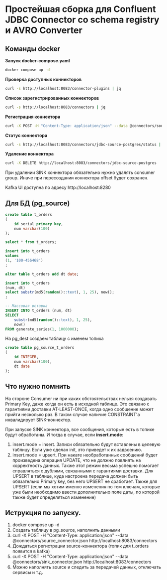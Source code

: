 # Простейшая сборка для Confluent JDBC Connector со schema registry и AVRO Converter


## Команды docker

**Запуск docker-compose.yaml**
```bash
docker compose up -d
```

**Проверка доступных коннекторов**
```bash
curl -s http://localhost:8083/connector-plugins | jq
```

**Список зарегистрированных коннекторов**
```bash
curl -s http://localhost:8083/connectors | jq
```

**Регистрация коннектора**
```bash
curl -X POST -H "Content-Type: application/json" --data @connectors/source_connector.json http://localhost:8083/connectors
```

**Статус коннектора**
```bash
curl -s http://localhost:8083/connectors/jdbc-source-postgres/status | jq
```

**Удаление коннектора**
```bash
curl -X DELETE http://localhost:8083/connectors/jdbc-source-postgres
```

При удалении SINK коннектора обязательно нужно удалять consumer group. Иначе при пересоздании коннектора offset будет сохранен.

Kafka UI доступна по адресу
http://localhost:8280

## Для БД (pg_source)
```sql
create table t_orders
(
	id serial primary key,
	num varchar(100)
);

select * from t_orders;

insert into t_orders
values
(1, '100-456468')
;

alter table t_orders add dt date;

insert into t_orders
(num, dt)
select substr(md5(random()::text), 1, 25), now();
;

-- Массовая вставка
INSERT INTO t_orders (num, dt)
SELECT 
    substr(md5(random()::text), 1, 25),
    now()
FROM generate_series(1, 1000000);

```

На pg_dest создаем таблицу с именем топика
```sql
create table pg_source_t_orders
(
	id INTEGER,
	num varchar(100),
	dt date
);
```

## Что нужно помнить
На стороне Consumer ни при каких обстоятельствах нельзя создавать Primary Key, даже когда он есть в исходной таблице. Это связано с гарантиями доставки AT-LEAST-ONCE, когда одно сообщение может прийти несколько раз. В таком случае наличие CONSTRAINT'а инвалидирует SINK-коннектор.

При запуске SINK коннектора, все сообщения, которые есть в топике будут обработаны. И тогда в случае, если **insert.mode**:
1. insert.mode = insert. Записи обязательно будут вставлены в целевую таблицу. Если уже сделан init, это приведет к их задвоению.
2. insert.mode = upsert. При накате необработанных сообщений будет произведена операция UPDATE, что не должно повлиять на корректность данных. Также этот режим весьма успешно помогает справляться с дублями, связанными с гарантиями доставки. Для UPSERT в таблице, куда настроена передача должен быть обязательно Primary key, без него UPSERT не сработает. Также для UPSERT (если мы хотим именно изменения по тем ключам, которые уже были необходимо ввести дополнительно поле даты, по которой также будет определяться изменение)

## Иструкция по запуску.
1. docker compose up -d
2. Создать таблицу в pg_source, наполнить данными
3. curl -X POST -H "Content-Type: application/json" --data @connectors/source_connector.json http://localhost:8083/connectors
4. Дождаться регистрации source-коннектора (топик для t_orders появится в kafka)
5. curl -X POST -H "Content-Type: application/json" --data @connectors/sink_connector.json http://localhost:8083/connectors
6. Можно наполнять source и следить за передачей данных, отключать сервисы и т.д.
